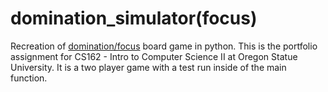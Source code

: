 # domination_simulator(focus)
Recreation of [domination/focus](https://www.wikiwand.com/en/Focus_(board_game)) board game in python. This is the portfolio assignment for CS162 - Intro to Computer Science II at Oregon Statue University. It is a two player game with a test run inside of the main function. 

